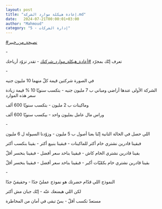 ```yaml
---
layout: post
title: "إعادة هيكلة موارد الشركة.md"
date:   2024-07-21T00:00:01+03:00
author: "Mahmoud"
category: "5 - إدارة الشركات"
---
```

[<u>\#نصيحة_من_خبير</u>](https://www.facebook.com/hashtag/%D9%86%D8%B5%D9%8A%D8%AD%D8%A9_%D9%85%D9%86_%D8%AE%D8%A8%D9%8A%D8%B1?__eep__=6&__cft__%5b0%5d=AZVWh6WsuajwPUMerAhGdI4gfER-HGSueGjswULlnk_7oYV0aB3PWl795eSlGeh3p5rfkRvFBmgmtEnt3gnINGaMpLVaq4mna6kueaR40pDPm1WKse7br7Rwm1u__3Naw75vvOWERImlIyl3NJ0DNgVAHKxjtXzjwUFHcyO-EWRhzhBFP7T4LVI_NRjtUnqcubs&__tn__=*NK-R)

\-

تعرف إنّك بمجرّد
[<u>\#أعادة_هيكلة_موارد_شركتك</u>](https://www.facebook.com/hashtag/%D8%A3%D8%B9%D8%A7%D8%AF%D8%A9_%D9%87%D9%8A%D9%83%D9%84%D8%A9_%D9%85%D9%88%D8%A7%D8%B1%D8%AF_%D8%B4%D8%B1%D9%83%D8%AA%D9%83?__eep__=6&__cft__%5b0%5d=AZVWh6WsuajwPUMerAhGdI4gfER-HGSueGjswULlnk_7oYV0aB3PWl795eSlGeh3p5rfkRvFBmgmtEnt3gnINGaMpLVaq4mna6kueaR40pDPm1WKse7br7Rwm1u__3Naw75vvOWERImlIyl3NJ0DNgVAHKxjtXzjwUFHcyO-EWRhzhBFP7T4LVI_NRjtUnqcubs&__tn__=*NK-R) -
تقدر تزوّد أرباحك

\-

في الصورة شركتين قيمة كلّ منهما 10 مليون جنيه

الشركة الأولى عندها أراضي ومباني ب 7 مليون جنيه - بتكسب
سنويّا 10 % قيمة زيادة سعر هذه الموارد

وماكينات ب 2 مليون - بتكسب سنويّا 600 ألف

وراس مال عامل بمليون واحد - بيكسب سنويّا 600 ألف

\-

اللي حصل في الحالة التانية إنّنا بعنا أصول ب 5 مليون -
وزوّدنا السيولة ل 6 مليون

فبقينا قادرين نشتري خام أكتر للماكينات - فبقينا بنبيع
أكتر - بقينا بنكسب أكتر

بقينا قادرين نشتري الخام كاش - فبقينا بناخد سعر أفضل -
فبقينا بنخسر أقلّ

بقينا قادرين نشتري خام بكمّيّات أكبر - فبقينا بناخد سعر
أفضل - فبقينا بنخسر أقلّ

\-

النموذج اللي قدّام حضرتك هو نموذج عمليّ جدّا - وحقيقيّ
جدّا

لكن اللي هيمنعك عنّه - إنّك جبان مش أكتر

مستعدّ تكسب أقلّ - بسّ تبقى في أمان من المخاطرة
